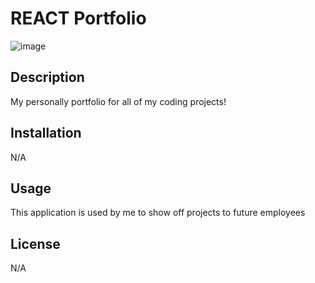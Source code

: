 <h1>REACT Portfolio</h1>

![image](https://user-images.githubusercontent.com/112674083/222942215-8cf181c9-f438-41bb-a724-bb86d55b4830.png)

<h2>Description</h2>
<p>My personally portfolio for all of my coding projects!</p>

<h2>Installation</h2>
<p>N/A</p>

<h2>Usage</h2>
<p>This application is used by me to show off projects to future employees</p>

<h2>License</h2>
<p>N/A</p>


